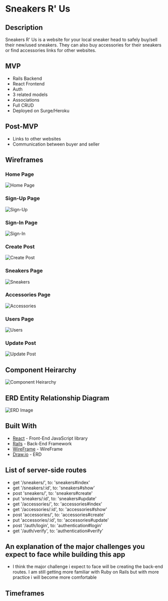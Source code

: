 # Sneakers R' Us

## Description

Sneakers R' Us is a website for your local sneaker head to safely buy/sell their new/used sneakers. They can also buy accessories for their sneakers or find accessories links for other websites.

## MVP
* Rails Backend
* React Frontend
* Auth
* 3 related models
* Associations 
* Full CRUD
* Deployed on Surge/Heroku

## Post-MVP
* Links to other websites
* Communication between buyer and seller

## Wireframes
### Home Page
![Home Page](https://i.imgur.com/bBLOCwK.png)
### Sign-Up Page
![Sign-Up](https://i.imgur.com/glVYutF.png)
### Sign-In Page
![Sign-In](https://i.imgur.com/5fYFcqm.png)
### Create Post
![Create Post](https://i.imgur.com/MIvZ7qP.png)
### Sneakers Page
![Sneakers](https://i.imgur.com/yPbMSY9.png)
### Accessories Page
![Accessories](https://i.imgur.com/6KKbGyd.png)
### Users Page
![Users](https://i.imgur.com/KoqP2QE.png)
### Update Post
![Update Post](https://i.imgur.com/8s1WpZq.png)

## Component Heirarchy
![Component Heirarchy](https://i.imgur.com/j3NNbU3.png)

## ERD Entity Relationship Diagram
![ERD Image](https://i.imgur.com/ctorr2X.png)

## Built With
* [React](https://reactjs.org/) - Front-End JavaScript library
* [Rails](https://rubyonrails.org/) - Back-End Framework
* [WireFrame](https://wireframe.cc/) - WireFrame
* [Draw.io](https://www.draw.io/) - ERD 

## List of server-side routes
* get '/sneakers/', to: 'sneakers#index'
* get '/sneakers/:id', to: 'sneakers#show'
* post 'sneakers/', to: 'sneakers#create'
* put 'sneakers/:id', to: 'sneakers#update'
* get '/accessories/', to: 'accessories#index'
* get '/accessories/:id', to: 'accessories#show'
* post 'accessories/', to: 'accessories#create'
* put 'accessories/:id', to: 'accessories#update'
* post '/auth/login', to: 'authentication#login'
* get '/auth/verify', to: 'authentication#verify'

## An explanation of the major challenges you expect to face while building this app
* I think the major challenge i expect to face will be creating the back-end routes. I am still getting more familiar with Ruby on Rails but with more practice i will become more comfortable

## Timeframes